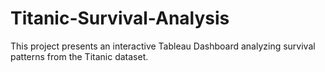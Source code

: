 # Titanic-Survival-Analysis
This project presents an interactive Tableau Dashboard analyzing survival patterns from the Titanic dataset.
